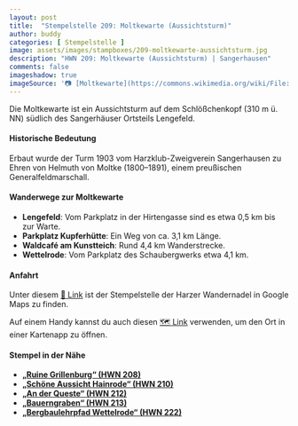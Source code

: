 ```yaml
---
layout: post
title:  "Stempelstelle 209: Moltkewarte (Aussichtsturm)"
author: buddy
categories: [ Stempelstelle ]
image: assets/images/stampboxes/209-moltkewarte-aussichtsturm.jpg
description: "HWN 209: Moltkewarte (Aussichtsturm) | Sangerhausen"
comments: false
imageshadow: true
imageSource: '📷 [Moltkewarte](https://commons.wikimedia.org/wiki/File:Moltkewarte.jpg) von <a href="https://de.wikipedia.org/wiki/User:Hejkal" class="extiw" title="de:User:Hejkal">Hejkal</a> at <a class="external text" href="https://de.wikipedia.org">de.wikipedia</a> unter Lizenz [CC BY-SA 2.0 de](https://creativecommons.org/licenses/by-sa/2.0/de/deed.en)'
---
```


Die Moltkewarte ist ein Aussichtsturm auf dem Schlößchenkopf (310 m ü. NN) südlich des Sangerhäuser Ortsteils Lengefeld. 

#### Historische Bedeutung

Erbaut wurde der Turm 1903 vom Harzklub-Zweigverein Sangerhausen zu Ehren von Helmuth von Moltke (1800–1891), einem preußischen Generalfeldmarschall. 

#### Wanderwege zur Moltkewarte

- **Lengefeld**: Vom Parkplatz in der Hirtengasse sind es etwa 0,5 km bis zur Warte.
- **Parkplatz Kupferhütte**: Ein Weg von ca. 3,1 km Länge.
- **Waldcafé am Kunstteich**: Rund 4,4 km Wanderstrecke.
- **Wettelrode**: Vom Parkplatz des Schaubergwerks etwa 4,1 km. 

#### Anfahrt

Unter diesem [📍 Link](https://www.google.com/maps/dir/?api=1&origin=&destination=51.49308%2C%2011.27100) ist der Stempelstelle der Harzer Wandernadel in Google Maps zu finden.

<div class="android-only">
  Auf einem Handy kannst du auch diesen 
  <a href="geo:51.49308,11.27100">🗺️ Link</a> 
  verwenden, um den Ort in einer Kartenapp zu öffnen.
  <p></p>
</div>

#### Stempel in der Nähe

- [**„Ruine Grillenburg“ (HWN 208)**](/stempelstelle-208-burgruine-grillenburg)
- [**„Schöne Aussicht Hainrode“ (HWN 210)**](/stempelstelle-210-schoene-aussicht-hainrode)
- [**„An der Queste“ (HWN 212)**](/stempelstelle-212-an-der-queste)
- [**„Bauerngraben“ (HWN 213)**](/stempelstelle-213-bauerngraben)
- [**„Bergbaulehrpfad Wettelrode“ (HWN 222)**](/stempelstelle-222-bergbaulehrpfad-wettelrode) 
